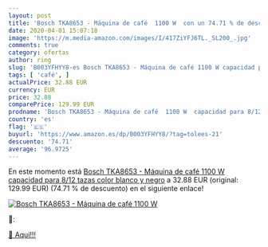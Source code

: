 ```yaml
---
layout: post
title: 'Bosch TKA8653 - Máquina de café  1100 W  con un 74.71 % de descuento'
date: 2020-04-01 15:07:18
image: 'https://m.media-amazon.com/images/I/417ZiYFJ6TL._SL200_.jpg'
comments: true
category: ofertas
author: ring
slug: 'B003YFHYY8-es Bosch TKA8653 - Máquina de café 1100 W capacidad para 8/12...'
tags: [ 'café', ]
actualPrice: 32.88 EUR
currency: EUR
price: 32.88
comparePrice: 129.99 EUR
prodname: 'Bosch TKA8653 - Máquina de café  1100 W  capacidad para 8/12 tazas  color blanco y negro'
country: 'es'
flag: '🇪🇸'
buyurl: 'https://www.amazon.es/dp/B003YFHYY8/?tag=tolees-21'
descuento: '74.71'
average: '96.9725'
---
```


En este momento está [Bosch TKA8653 - Máquina de café  1100 W  capacidad para 8/12 tazas  color blanco y negro](https://www.amazon.es/dp/B003YFHYY8/?tag=tolees-21) a 32.88 EUR (original: 129.99 EUR) (74.71 %  de descuento) en el siguiente enlace!

[![Bosch TKA8653 - Máquina de café  1100 W ](https://m.media-amazon.com/images/I/417ZiYFJ6TL._SL200_.jpg)](https://www.amazon.es/dp/B003YFHYY8/?tag=tolees-21)

🔎:


[🛒 Aquí!!!](https://www.amazon.es/dp/B003YFHYY8/?tag=tolees-21)
